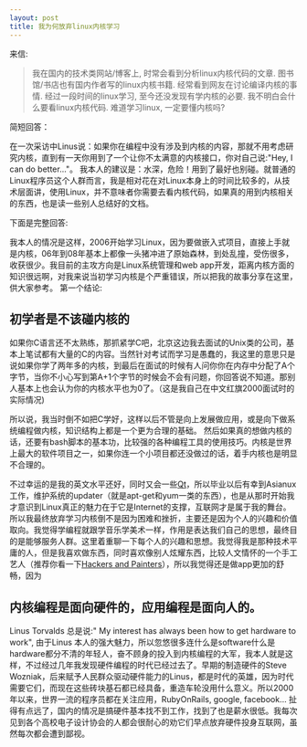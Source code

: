 ```yaml
---
layout: post
title: 我为何放弃linux内核学习
---
```


来信:

<blockquote>
    我在国内的技术类网站/博客上, 时常会看到分析linux内核代码的文章.
    图书馆/书店也有国内作者写的linux内核书籍.
    经常看到网友在讨论编译内核的事情.
    经过一段时间的linux学习, 至今还没发现有学内核的必要.
    我不明白会什么要看linux内核代码.
    难道学习linux, 一定要懂内核吗?
</blockquote>

简短回答：

在一次采访中Linus说：如果你在编程中没有涉及到内核的内容，那就不用考虑研究内核，直到有一天你用到了一个让你不太满意的内核接口，你对自己说:"Hey, I can do better..."。 我本人的建议是：水深，危险！用到了最好也别碰。就普通的Linux程序员这个人群而言，我是相对花在对Linux本身上的时间比较多的，从技术层面讲，使用Linux，并不意味者你需要去看内核代码，如果真的用到内核相关的东西，也是读一些别人总结好的文档。

下面是完整回答:

我本人的情况是这样，2006开始学习Linux，因为要做嵌入式项目，直接上手就是内核，06年到08年基本上都像一头猪冲进了原始森林，到处乱撞，受伤很多，收获很少。我目前的主攻方向是Linux系统管理和web app开发，距离内核方面的知识很远啊，对我来说当初学习内核是个严重错误，所以把我的故事分享在这里，供大家参考。
第一个结论:

## 初学者是不该碰内核的
如果你C语言还不太熟练，那抓紧学C吧，北京这边我去面试的Unix类的公司，基本上笔试都有大量的C的内容。当然针对考试而学习是愚蠢的，我这里的意思只是说如果你学了两年多的内核，到最后在面试的时候有人问你你在内存中分配了A个字节，当你不小心写到第A+1个字节的时候会不会有问题，你回答说不知道。那别人基本上也会认为你的内核水平也为0了。（这是我自己在中文红旗2000面试时的实际情况)

所以说，我当时倒不如把C学好，这样以后不管是向上发展做应用，或是向下做系统编程做内核，知识结构上都是一个更为合理的基础。
然后如果真的想做内核的话，还要有bash脚本的基本功，比较强的各种编程工具的使用技巧。内核是世界上最大的软件项目之一，如果你连一个小项目都还没做过的话，着手内核也是明显不合理的。

不过幸运的是我的英文水平还好，同时又会一些[Qt][qt]，所以毕业以后有幸到Asianux工作，维护系统的updater（就是apt-get和yum一类的东西），也是从那时开始我才意识到Linux真正的魅力在于它是Internet的支撑，互联网才是属于我的舞台。所以我最终放弃学习内核倒不是因为困难和挫折，主要还是因为个人的兴趣和价值取向。我觉得学编程就跟学音乐学美术一样，作用是表达我们自己的思想，最终目的是能够服务人群。这里着重聊一下每个人的兴趣和思想。我觉得我是那种技术平庸的人，但是我喜欢做东西，同时喜欢像别人炫耀东西，比较人文情怀的一个手工艺人（推荐你看一下[Hackers and Painters][hp]），所以我觉得还是做app更加的舒畅，因为

## 内核编程是面向硬件的，应用编程是面向人的。

Linus Torvalds 总是说:" My interest has always been how to get hardware to
work", 由于Linus
本人的强大魅力，所以忽悠很多连什么是software什么是hardware都分不清的年轻人，奋不顾身的投入到内核编程的大军，我本人就是这样，不过经过几年我发现硬件编程的时代已经过去了。早期的制造硬件的Steve
Wozniak，后来赋予人民群众驱动硬件能力的Linus，都是时代的英雄，因为时代需要它们，而现在这些砖块基石都已经具备，重造车轮没用什么意义。所以2000年以来，世界一流的程序员都在关注应用，RubyOnRails,
google, facebook...
扯得有点远了，国内的情况是搞硬件基本找不到工作，找到了也是薪水很低。我每次见到各个高校电子设计协会的人都会很耐心的劝它们早点放弃硬件投身互联网，虽然每次都会遭到鄙视。


[hp]:http://www.paulgraham.com/hp.html
[qt]: http://qt.nokia.com
